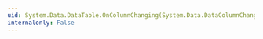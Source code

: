 ```yaml
---
uid: System.Data.DataTable.OnColumnChanging(System.Data.DataColumnChangeEventArgs)
internalonly: False
---
```

